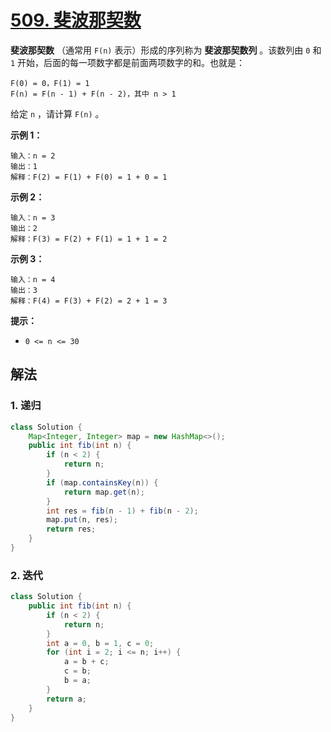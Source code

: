 # [509. 斐波那契数](https://leetcode.cn/problems/fibonacci-number/)

**斐波那契数** （通常用 `F(n)` 表示）形成的序列称为 **斐波那契数列** 。该数列由 `0` 和 `1` 开始，后面的每一项数字都是前面两项数字的和。也就是：

```
F(0) = 0，F(1) = 1
F(n) = F(n - 1) + F(n - 2)，其中 n > 1
```

给定 `n` ，请计算 `F(n)` 。

**示例 1：**

```
输入：n = 2
输出：1
解释：F(2) = F(1) + F(0) = 1 + 0 = 1
```

**示例 2：**

```
输入：n = 3
输出：2
解释：F(3) = F(2) + F(1) = 1 + 1 = 2
```

**示例 3：**

```
输入：n = 4
输出：3
解释：F(4) = F(3) + F(2) = 2 + 1 = 3
```

**提示：**

- `0 <= n <= 30`

## 解法

### 1. 递归

```java
class Solution {
    Map<Integer, Integer> map = new HashMap<>();
    public int fib(int n) {
        if (n < 2) {
            return n;
        }
        if (map.containsKey(n)) {
            return map.get(n);
        }
        int res = fib(n - 1) + fib(n - 2);
        map.put(n, res);
        return res;
    }
}
```

### 2. 迭代

```java
class Solution {
    public int fib(int n) {
        if (n < 2) {
            return n;
        }
        int a = 0, b = 1, c = 0;
        for (int i = 2; i <= n; i++) {
            a = b + c;
            c = b;
            b = a;
        }
        return a;
    }
}
```

